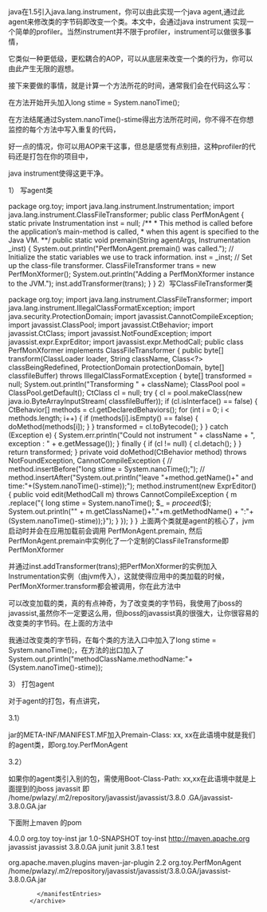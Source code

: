 java在1.5引入java.lang.instrument，你可以由此实现一个java agent,通过此agent来修改类的字节码即改变一个类。本文中，会通过java instrument 实现一个简单的profiler。当然instrument并不限于profiler，instrument可以做很多事情，

它类似一种更低级，更松耦合的AOP，可以从底层来改变一个类的行为，你可以由此产生无限的遐想。

接下来要做的事情，就是计算一个方法所花的时间，通常我们会在代码这么写： 

在方法开始开头加入long stime = System.nanoTime();

在方法结尾通过System.nanoTime()-stime得出方法所花时间，你不得不在你想监控的每个方法中写入重复的代码，

好一点的情况，你可以用AOP来干这事，但总是感觉有点别扭，这种profiler的代码还是打包在你的项目中，

java instrument使得这更干净。

1） 写agent类

package org.toy;
import java.lang.instrument.Instrumentation;
import java.lang.instrument.ClassFileTransformer;
public class PerfMonAgent {
    static private Instrumentation inst = null;
    /**
     * This method is called before the application’s main-method is called,
     * when this agent is specified to the Java VM.
     **/
    public static void premain(String agentArgs, Instrumentation _inst) {
        System.out.println("PerfMonAgent.premain() was called.");
        // Initialize the static variables we use to track information.
        inst = _inst;
        // Set up the class-file transformer.
        ClassFileTransformer trans = new PerfMonXformer();
        System.out.println("Adding a PerfMonXformer instance to the JVM.");
        inst.addTransformer(trans);
    }
}
2）写ClassFileTransformer类

package org.toy;
import java.lang.instrument.ClassFileTransformer;
import java.lang.instrument.IllegalClassFormatException;
import java.security.ProtectionDomain;
import javassist.CannotCompileException;
import javassist.ClassPool;
import javassist.CtBehavior;
import javassist.CtClass;
import javassist.NotFoundException;
import javassist.expr.ExprEditor;
import javassist.expr.MethodCall;
public class PerfMonXformer implements ClassFileTransformer {
    public byte[] transform(ClassLoader loader, String className,
            Class<?> classBeingRedefined, ProtectionDomain protectionDomain,
            byte[] classfileBuffer) throws IllegalClassFormatException {
        byte[] transformed = null;
        System.out.println("Transforming " + className);
        ClassPool pool = ClassPool.getDefault();
        CtClass cl = null;
        try {
            cl = pool.makeClass(new java.io.ByteArrayInputStream(
                    classfileBuffer));
            if (cl.isInterface() == false) {
                CtBehavior[] methods = cl.getDeclaredBehaviors();
                for (int i = 0; i < methods.length; i++) {
                    if (methods[i].isEmpty() == false) {
                        doMethod(methods[i]);
                    }
                }
                transformed = cl.toBytecode();
            }
        } catch (Exception e) {
            System.err.println("Could not instrument  " + className
                    + ",  exception : " + e.getMessage());
        } finally {
            if (cl != null) {
                cl.detach();
            }
        }
        return transformed;
    }
    private void doMethod(CtBehavior method) throws NotFoundException,
            CannotCompileException {
        // method.insertBefore("long stime = System.nanoTime();");
        // method.insertAfter("System.out.println(\"leave "+method.getName()+" and time:\"+(System.nanoTime()-stime));");
        method.instrument(new ExprEditor() {
            public void edit(MethodCall m) throws CannotCompileException {
                m
                        .replace("{ long stime = System.nanoTime(); $_ = $proceed($$); System.out.println(\""
                                + m.getClassName()+"."+m.getMethodName()
                                + ":\"+(System.nanoTime()-stime));}");
            }
        });
    }
}
上面两个类就是agent的核心了，jvm启动时并会在应用加载前会调用 PerfMonAgent.premain, 然后PerfMonAgent.premain中实例化了一个定制的ClassFileTransforme即 PerfMonXformer

并通过inst.addTransformer(trans);把PerfMonXformer的实例加入Instrumentation实例（由jvm传入），这就使得应用中的类加载的时候， PerfMonXformer.transform都会被调用，你在此方法中

可以改变加载的类，真的有点神奇，为了改变类的字节码，我使用了jboss的javassist,虽然你不一定要这么用，但jboss的javassist真的很强大，让你很容易的改变类的字节码。在上面的方法中

我通过改变类的字节码，在每个类的方法入口中加入了long stime = System.nanoTime();，在方法的出口加入了System.out.println("methodClassName.methodName:"+(System.nanoTime()-stime));

 

3） 打包agent

对于agent的打包，有点讲究，

3.1）

jar的META-INF/MANIFEST.MF加入Premain-Class: xx, xx在此语境中就是我们的agent类，即org.toy.PerfMonAgent

3.2）

如果你的agent类引入别的包，需使用Boot-Class-Path: xx,xx在此语境中就是上面提到的jboss javassit 即 /home/pwlazy/.m2/repository/javassist/javassist/3.8.0 .GA/javassist-3.8.0.GA.jar

 

下面附上maven 的pom

<project xmlns="http://maven.apache.org/POM/4.0.0" xmlns:xsi="http://www.w3.org/2001/XMLSchema-instance"
  xsi:schemaLocation="http://maven.apache.org/POM/4.0.0 http://maven.apache.org/maven-v4_0_0.xsd">
  <modelVersion>4.0.0</modelVersion>
  <groupId>org.toy</groupId>
  <artifactId>toy-inst</artifactId>
  <packaging>jar</packaging>
  <version>1.0-SNAPSHOT</version>
  <name>toy-inst</name>
  <url>http://maven.apache.org</url>
  <dependencies>
     <dependency>
      <groupId>javassist</groupId>
      <artifactId>javassist</artifactId>
      <version>3.8.0.GA</version>
    </dependency>
    <dependency>
      <groupId>junit</groupId>
      <artifactId>junit</artifactId>
      <version>3.8.1</version>
      <scope>test</scope>
    </dependency>
  </dependencies>
 
   <build>
    <plugins>
      <plugin>
        <groupId>org.apache.maven.plugins</groupId>
        <artifactId>maven-jar-plugin</artifactId>
        <version>2.2</version>
        <configuration>
          <archive>
            <manifestEntries>
              <Premain-Class>org.toy.PerfMonAgent</Premain-Class>
              <Boot-Class-Path>/home/pwlazy/.m2/repository/javassist/javassist/3.8.0.GA/javassist-3.8.0.GA.jar</Boot-Class-Path>
          
            </manifestEntries>
          </archive>